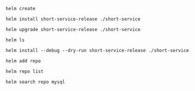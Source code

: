```shell
helm create
```

```shell
helm install short-service-release ./short-service
```

```shell
helm upgrade short-service-release ./short-service
```

```shell
helm ls
```

```shell
helm install --debug --dry-run short-service-release ./short-service
```

```shell
helm add repo
```

```shell
helm repo list
```

```shell
helm search repo mysql
```